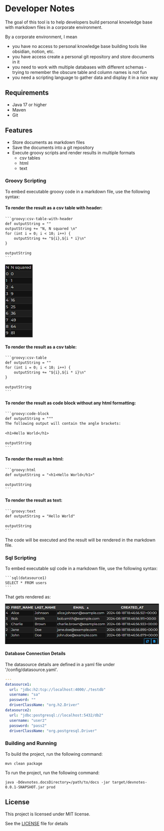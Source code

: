 # Developer Notes

The goal of this tool is to help developers build personal knowledge base with markdown files in 
a corporate environment.

By a corporate environment, I mean 

* you have no access to personal knowledge base building tools like obsidian, notion, etc.
* you have access create a personal git repository and store documents in it
* you need to work with multiple databases with different schemas - trying to remember the obscure table and column names is not fun
* you need a scripting language to gather data and display it in a nice way

## Requirements

* Java 17 or higher
* Maven
* Git

## Features

* Store documents as markdown files
* Save the documents into a git repository
* Execute groovy scripts and render results in multiple formats
   - csv tables
   - html
   - text

### Groovy Scripting

To embed executable groovy code in a markdown file, use the following syntax:

#### To render the result as a csv table with header:
````
```groovy:csv-table-with-header
def outputString = ""
outputString += "N, N squared \n"
for (int i = 0; i < 10; i++) {
    outputString += "${i},${i * i}\n"
}

outputString
```
````

![](/docs/groovy-csv-table.png)

#### To render the result as a csv table:
````
```groovy:csv-table
def outputString = ""
for (int i = 0; i < 10; i++) {
    outputString += "${i},${i * i}\n"
}

outputString
```
````

#### To render the result as code block without any html formatting:
````
```groovy:code-block
def outputString = """
The following output will contain the angle brackets:

<h1>Hello World</h1>

outputString
```
````

#### To render the result as html:
````
```groovy:html
def outputString = "<h1>Hello World</h1>"

outputString
```
````

#### To render the result as text:
````
```groovy:text
def outputString = "Hello World"

outputString
```
````

The code will be executed and the result will be rendered in the markdown file.

### Sql Scripting

To embed executable sql code in a markdown file, use the following syntax:

````
```sql(datasource1)
SELECT * FROM users
```
````

That gets rendered as: 

![](/docs/sql-result.png)

#### Database Connection Details

The datasource details are defined in a yaml file under '/config/datasource.yaml'.

```yaml
---
datasource1:
  url: "jdbc:h2:tcp://localhost:4000/./testdb"
  username: "sa"
  password: ""
  driverClassName: "org.h2.Driver"
datasource2:
  url: "jdbc:postgresql://localhost:5432/db2"
  username: "user2"
  password: "pass2"
  driverClassName: "org.postgresql.Driver"
```

### Building and Running

To build the project, run the following command:

```
mvn clean package
```

To run the project, run the following command:

```
java -Ddevnotes.docsDirectory=/path/to/docs -jar target/devnotes-0.0.1-SNAPSHOT.jar prod
```

## License
This project is licensed under MIT license.

See the [LICENSE](LICENSE) file for details
